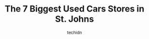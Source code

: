 ---
layout: ampstory
image: https://i0.wp.com/www.auto.or.id/wp-content/uploads/2023/06/steele-st-johns-chrysler-dodge-jeep-ram-0-st-johns-1686325247.jpeg?resize=640,853
author: techidn
featured: false
description: St. Johns, Newfoundland and Labrador, Canada is a haven for Used Cars enthusiasts, boasting an impressive array of 7 top-notch establishments. Whether youre a seasoned connoisseur or simpl
title: The 7 Biggest Used Cars Stores in St. Johns
cover:
   title: The 7 Biggest Used Cars Stores in St. Johns
   subtitle: AUTO.OR.ID
   background: https://www.auto.or.id/wp-content/uploads/2023/06/steele-st-johns-chrysler-dodge-jeep-ram-0-st-johns-1686325247.jpeg

pages: 
 - layout: thirds
   top: <h1>#1 Cabot Ford Lincoln</h1>
   bottom: "<p>Purchased a 2023 f150 tremor here! Saleman name was Matt. Would defiantly reccondmend! He gave me the best deal, best trade in value and kept me in the loop the entire ti</p>"
   background: https://www.auto.or.id/wp-content/uploads/2023/06/steele-st-johns-chrysler-dodge-jeep-ram-1-st-johns-1686325248.jpeg
   backgroundblur: true
 - layout: thirds
   top: <h1>#2 Toyota Plaza</h1>
   bottom: "<p>73 Kenmount Rd, St. Johns, NL A1B 3N7, Canada</p>"
   background: https://www.auto.or.id/wp-content/uploads/2023/06/steele-st-johns-chrysler-dodge-jeep-ram-2-st-johns-1686325249.jpeg
   cta:
      link: https://www.auto.or.id/the-7-biggest-used-cars-stores-in-st-johns/
      text: The 7 Biggest Used Cars Stores in St. Johns
 - layout: thirds
   top: <h1>#3 Capital Subaru</h1>
   bottom: "<p>150 Kenmount Rd, St. Johns, NL A1B 3R2, Canada</p>"
   background: https://images.unsplash.com/photo-1604755948429-a463f1d43c45?ixlib=rb-4.0.3&ixid=MnwxMjA3fDB8MHxwaG90by1wYWdlfHx8fGVufDB8fHx8&auto=format&fit=crop&w=640&h=853&q=80
   cta:
      link: https://www.auto.or.id/the-7-biggest-used-cars-stores-in-st-johns/
      text: The 7 Biggest Used Cars Stores in St. Johns
 - layout: thirds
   top: <h1>#4 ReCar Saint John</h1>
   bottom: "<p>362 Rothesay Ave, Saint John, NB E2J 2C4, Canada</p>"
   background: https://images.unsplash.com/photo-1542728212-aca4817f0610?ixlib=rb-4.0.3&ixid=MnwxMjA3fDB8MHxwaG90by1wYWdlfHx8fGVufDB8fHx8&auto=format&fit=crop&w=640&h=853&q=80
   cta:
      link: https://www.auto.or.id/the-7-biggest-used-cars-stores-in-st-johns/
      text: The 7 Biggest Used Cars Stores in St. Johns
 - layout: thirds
   top: <h1>#5 Capital Auto Centre</h1>
   bottom: "<p>409 Kenmount Rd, St. Johns, NL A1B 3P9, Canada</p>"
   background: https://images.unsplash.com/photo-1585416354800-3d15d8801dcd?ixlib=rb-4.0.3&ixid=MnwxMjA3fDB8MHxwaG90by1wYWdlfHx8fGVufDB8fHx8&auto=format&fit=crop&w=640&h=853&q=80
   cta:
      link: https://www.auto.or.id/the-7-biggest-used-cars-stores-in-st-johns/
      text: The 7 Biggest Used Cars Stores in St. Johns
 - layout: thirds
   top: <h1>#6 Terra Nova GMC Buick</h1>
   bottom: "<p>595 Kenmount Rd, St. Johns, NL A1B 3P9, Canada</p>"
   background: https://images.unsplash.com/photo-1508974239320-0a029497e820?ixlib=rb-4.0.3&ixid=MnwxMjA3fDB8MHxwaG90by1wYWdlfHx8fGVufDB8fHx8&auto=format&fit=crop&w=640&h=853&q=80
   cta:
      link: https://www.auto.or.id/the-7-biggest-used-cars-stores-in-st-johns/
      text: The 7 Biggest Used Cars Stores in St. Johns
 - layout: thirds
   top: <h1>#7 A+ Plus Auto Center</h1>
   bottom: "<p>77 Majors Path, St. Johns, NL A1A 4Z9, Canada</p>"
   background: https://images.unsplash.com/photo-1627404958332-cd698bcce36c?ixlib=rb-4.0.3&ixid=MnwxMjA3fDB8MHxwaG90by1wYWdlfHx8fGVufDB8fHx8&auto=format&fit=crop&w=640&h=853&q=80
   cta:
      link: https://www.auto.or.id/the-7-biggest-used-cars-stores-in-st-johns/
      text: The 7 Biggest Used Cars Stores in St. Johns
 - layout: thirds
   middle: Continue reading...
   background: https://images.unsplash.com/photo-1604755940508-42d673803330?ixlib=rb-4.0.3&ixid=MnwxMjA3fDB8MHxwaG90by1wYWdlfHx8fGVufDB8fHx8&auto=format&fit=crop&w=640&h=853&q=80
   cta:
      link: https://www.auto.or.id/the-7-biggest-used-cars-stores-in-st-johns/
      text: The 7 Biggest Used Cars Stores in St. Johns

---